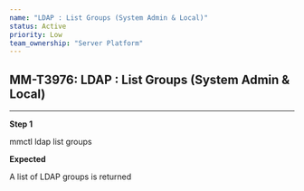 ```yaml
---
name: "LDAP : List Groups (System Admin & Local)"
status: Active
priority: Low
team_ownership: "Server Platform"
---
```


## MM-T3976: LDAP : List Groups (System Admin & Local)

---

**Step 1**

mmctl ldap list groups

**Expected**

A list of LDAP groups is returned
